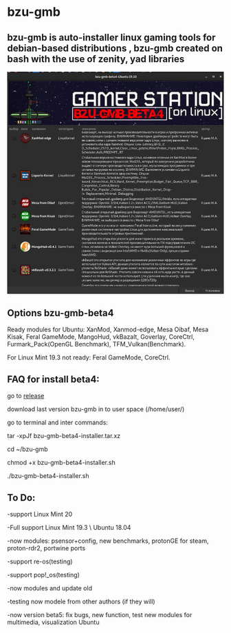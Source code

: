 # bzu-gmb
bzu-gmb is auto-installer linux gaming tools for debian-based distributions , bzu-gmb created on bash with the use of zenity, yad libraries
----
<img src="image/bzu-gmb-beta4.png" alt="My cool logo"/>

Options bzu-gmb-beta4
----------
Ready modules for Ubuntu: XanMod, Xanmod-edge, Mesa Oibaf, Mesa Kisak, Feral GameMode, MangoHud, vkBazalt, Goverlay, CoreCtrl, Furmark_Pack(OpenGL Benchmark), TFM_Vulkan(Benchmark).

For Linux Mint 19.3 not ready: Feral GameMode, CoreCtrl.


FAQ for install beta4:
------------

go to [release](https://github.com/redrootmin/bzu-gmb/releases)

download last version bzu-gmb in to user space (/home/user/)

go to terminal and inter commands:

tar -xpJf bzu-gmb-beta4-installer.tar.xz

cd ~/bzu-gmb

chmod +x bzu-gmb-beta4-installer.sh

./bzu-gmb-beta4-installer.sh

To Do:
-----

-support Linux Mint 20

-Full support Linux Mint 19.3 \ Ubuntu 18.04

-now modules: psensor+config, new benchmarks, protonGE for steam, proton-rdr2, portwine ports

-support re-os(testing)

-support pop!_os(testing)

-now modules and update old

-testing now modele from other authors (if they will)

-now version beta5: fix bugs, new function, test new modules for multimedia, visualization Ubuntu


